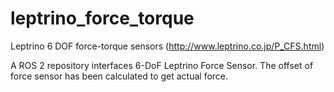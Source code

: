 leptrino_force_torque
=====================

Leptrino 6 DOF force-torque sensors (http://www.leptrino.co.jp/P_CFS.html)

A ROS 2 repository interfaces 6-DoF Leptrino Force Sensor. The offset of force sensor has been calculated to get actual force.
